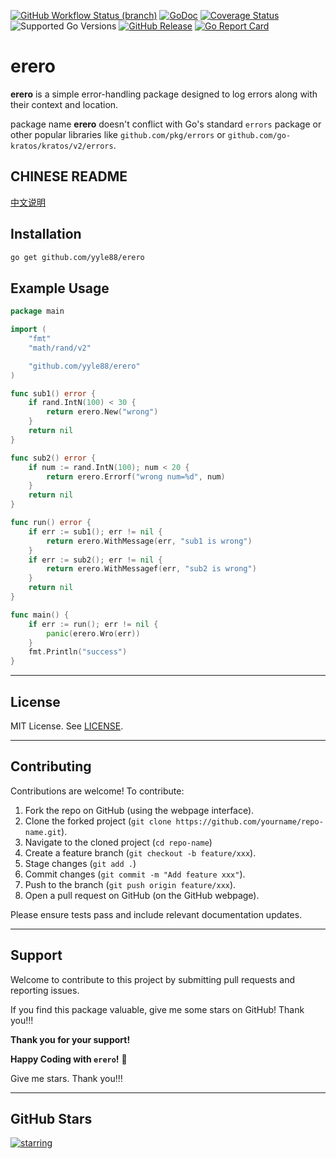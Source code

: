 [![GitHub Workflow Status (branch)](https://img.shields.io/github/actions/workflow/status/yyle88/erero/release.yml?branch=main&label=BUILD)](https://github.com/yyle88/erero/actions/workflows/release.yml?query=branch%3Amain)
[![GoDoc](https://pkg.go.dev/badge/github.com/yyle88/erero)](https://pkg.go.dev/github.com/yyle88/erero)
[![Coverage Status](https://img.shields.io/coveralls/github/yyle88/erero/master.svg)](https://coveralls.io/github/yyle88/erero?branch=main)
![Supported Go Versions](https://img.shields.io/badge/Go-1.22%2C%201.23-lightgrey.svg)
[![GitHub Release](https://img.shields.io/github/release/yyle88/erero.svg)](https://github.com/yyle88/erero/releases)
[![Go Report Card](https://goreportcard.com/badge/github.com/yyle88/erero)](https://goreportcard.com/report/github.com/yyle88/erero)

# erero

**erero** is a simple error-handling package designed to log errors along with their context and location.

package name **erero** doesn't conflict with Go's standard `errors` package or other popular libraries like `github.com/pkg/errors` or `github.com/go-kratos/kratos/v2/errors`.

## CHINESE README

[中文说明](README.zh.md)

## Installation

```bash
go get github.com/yyle88/erero
```

## Example Usage

```go
package main

import (
	"fmt"
	"math/rand/v2"

	"github.com/yyle88/erero"
)

func sub1() error {
	if rand.IntN(100) < 30 {
		return erero.New("wrong")
	}
	return nil
}

func sub2() error {
	if num := rand.IntN(100); num < 20 {
		return erero.Errorf("wrong num=%d", num)
	}
	return nil
}

func run() error {
	if err := sub1(); err != nil {
		return erero.WithMessage(err, "sub1 is wrong")
	}
	if err := sub2(); err != nil {
		return erero.WithMessagef(err, "sub2 is wrong")
	}
	return nil
}

func main() {
	if err := run(); err != nil {
		panic(erero.Wro(err))
	}
	fmt.Println("success")
}
```

---

## License

MIT License. See [LICENSE](LICENSE).

---

## Contributing

Contributions are welcome! To contribute:

1. Fork the repo on GitHub (using the webpage interface).
2. Clone the forked project (`git clone https://github.com/yourname/repo-name.git`).
3. Navigate to the cloned project (`cd repo-name`)
4. Create a feature branch (`git checkout -b feature/xxx`).
5. Stage changes (`git add .`)
6. Commit changes (`git commit -m "Add feature xxx"`).
7. Push to the branch (`git push origin feature/xxx`).
8. Open a pull request on GitHub (on the GitHub webpage).

Please ensure tests pass and include relevant documentation updates.

---

## Support

Welcome to contribute to this project by submitting pull requests and reporting issues.

If you find this package valuable, give me some stars on GitHub! Thank you!!!

**Thank you for your support!**

**Happy Coding with `erero`!** 🎉

Give me stars. Thank you!!!

---

## GitHub Stars

[![starring](https://starchart.cc/yyle88/erero.svg?variant=adaptive)](https://starchart.cc/yyle88/erero)
